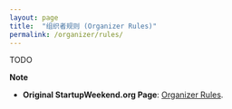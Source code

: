 ```yaml
---
layout: page
title:  "组织者规则 (Organizer Rules)"
permalink: /organizer/rules/
---
```

TODO

**Note**

* __Original StartupWeekend.org Page__: [Organizer Rules](http://startupweekend.org/organizer/rules). 
